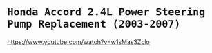 



# `Honda Accord 2.4L Power Steering Pump Replacement (2003-2007)`  
https://www.youtube.com/watch?v=w1sMas3Zclo   
